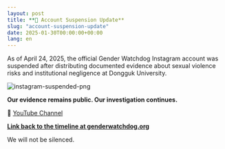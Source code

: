 ```yaml
---
layout: post
title: **🚨 Account Suspension Update**
slug: "account-suspension-update"
date: 2025-01-30T00:00:00+00:00
lang: en
---
```


As of April 24, 2025, the official Gender Watchdog Instagram account was suspended after distributing documented evidence about sexual violence risks and institutional negligence at Dongguk University.  

![instagram-suspended-png](https://i.ibb.co/RGVF0mzk/instagram-suspended-04252025.png)

**Our evidence remains public. Our investigation continues.**  

📌 [YouTube Channel](https://www.youtube.com/@GenderWatchdog)  

**[Link back to the timeline at genderwatchdog.org](https://genderwatchdog.org/)**


We will not be silenced.



